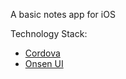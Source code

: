 A basic notes app for iOS

Technology Stack:
- [Cordova](https://cordova.apache.org)
- [Onsen UI](https://onsen.io)
